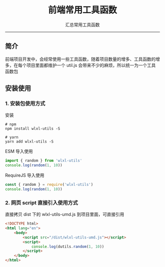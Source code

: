 <h1 align="center">前端常用工具函数</h1>

<p align="center">汇总常用工具函数</p>

---

## 简介

前端项目开发中，会经常使用一些工具函数，随着项目数量的增多、工具函数的增多，在每个项目里面都维护一个 util.js 会带来不少的麻烦，所以统一为一个工具函数包

## 安装使用

### 1. 安装包使用方式

安装

```shell
# npm
npm install wlxl-utils -S

# yarn
yarn add wlxl-utils -S
```

ESM 导入使用

```js
import { random } from 'wlxl-utils'
console.log(random(1, 10))
```

RequireJS 导入使用

```js
const { random } = require('wlxl-utils')
console.log(random(1, 10))
```

### 2. 网页 script 直接引入使用方式

直接拷贝 dist 下的 wlxl-utils-umd.js 到项目里面，可直接引用

```html
<!DOCTYPE html>
<html lang="en">
	<body>
		<script src="/dist/wlxl-utils-umd.js"></script>
		<script>
			console.log(dutils.random(1, 10))
		</script>
	</body>
</html>
```

